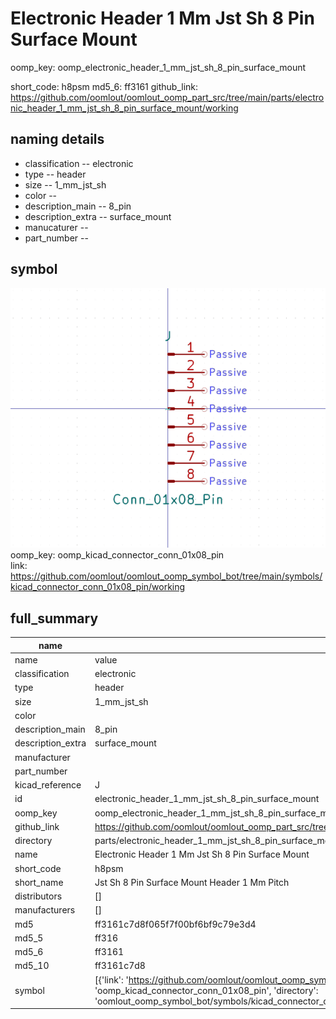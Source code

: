 # Electronic Header 1 Mm Jst Sh 8 Pin Surface Mount
oomp_key: oomp_electronic_header_1_mm_jst_sh_8_pin_surface_mount 


short_code: h8psm
md5_6: ff3161
github_link: https://github.com/oomlout/oomlout_oomp_part_src/tree/main/parts/electronic_header_1_mm_jst_sh_8_pin_surface_mount/working
## naming details
* classification -- electronic
* type -- header
* size -- 1_mm_jst_sh
* color -- 
* description_main -- 8_pin
* description_extra -- surface_mount
* manucaturer -- 
* part_number -- 



## symbol

![](symbol/0/working/working_600.png)  
oomp_key: oomp_kicad_connector_conn_01x08_pin  
link: https://github.com/oomlout/oomlout_oomp_symbol_bot/tree/main/symbols/kicad_connector_conn_01x08_pin/working  


## full_summary
| name | value | 
| --- | --- | 
| name | value | 
| classification | electronic | 
| type | header | 
| size | 1_mm_jst_sh | 
| color |  | 
| description_main | 8_pin | 
| description_extra | surface_mount | 
| manufacturer |  | 
| part_number |  | 
| kicad_reference | J | 
| id | electronic_header_1_mm_jst_sh_8_pin_surface_mount | 
| oomp_key | oomp_electronic_header_1_mm_jst_sh_8_pin_surface_mount | 
| github_link | https://github.com/oomlout/oomlout_oomp_part_src/tree/main/parts/electronic_header_1_mm_jst_sh_8_pin_surface_mount/working | 
| directory | parts/electronic_header_1_mm_jst_sh_8_pin_surface_mount | 
| name | Electronic Header 1 Mm Jst Sh 8 Pin Surface Mount | 
| short_code | h8psm | 
| short_name | Jst Sh 8 Pin Surface Mount Header 1 Mm Pitch | 
| distributors | [] | 
| manufacturers | [] | 
| md5 | ff3161c7d8f065f7f00bf6bf9c79e3d4 | 
| md5_5 | ff316 | 
| md5_6 | ff3161 | 
| md5_10 | ff3161c7d8 | 
| symbol | [{'link': 'https://github.com/oomlout/oomlout_oomp_symbol_bot/tree/main/symbols/kicad_connector_conn_01x08_pin', 'oomp_key': 'oomp_kicad_connector_conn_01x08_pin', 'directory': 'oomlout_oomp_symbol_bot/symbols/kicad_connector_conn_01x08_pin//working/working.kicad_sym'}] | 
